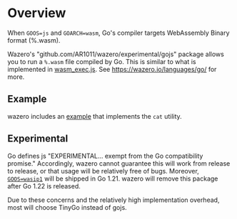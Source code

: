 # Overview

When `GOOS=js` and `GOARCH=wasm`, Go's compiler targets WebAssembly Binary
format (%.wasm).

Wazero's "github.com/AR1011/wazero/experimental/gojs" package allows you to run
a `%.wasm` file compiled by Go. This is similar to what is implemented in
[wasm_exec.js][1]. See https://wazero.io/languages/go/ for more.

## Example

wazero includes an [example](example) that implements the `cat` utility.

## Experimental

Go defines js "EXPERIMENTAL... exempt from the Go compatibility promise."
Accordingly, wazero cannot guarantee this will work from release to release,
or that usage will be relatively free of bugs. Moreover, [`GOOS=wasip1`][2]
will be shipped in Go 1.21. wazero will remove this package after Go 1.22 is
released.

Due to these concerns and the relatively high implementation overhead, most
will choose TinyGo instead of gojs.

[1]: https://github.com/golang/go/blob/go1.20/misc/wasm/wasm_exec.js
[2]: https://github.com/golang/go/issues/58141
